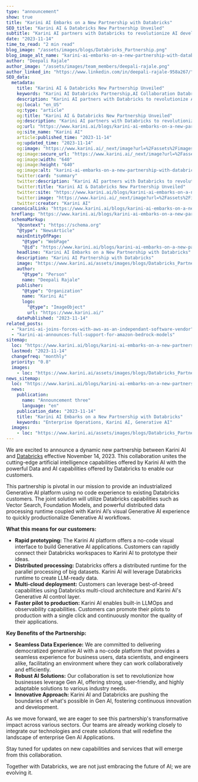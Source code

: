 ```yaml
---
type: "announcement"
show: true
title: "Karini AI Embarks on a New Partnership with Databricks"
SEO_title: "Karini AI & Databricks New Partnership Unveiled"
subtitle: "Karini AI partners with Databricks to revolutionize AI development. Discover how this collaboration paves the way for advanced AI solutions and innovation."
date: "2023-11-14"
time_to_read: "2 min read"
blog_image: "/assets/images/blogs/Databricks_Partnership.png"
blog_image_alt_name: "karini-ai-embarks-on-a-new-partnership-with-databricks"
author: "Deepali Rajale"
author_image: "/assets/images/team_members/deepali-rajale.png"
author_linked_in: "https://www.linkedin.com/in/deepali-rajale-958a267/"
SEO_data:
  metadata:
    title: "Karini AI & Databricks New Partnership Unveiled"
    keywords: "Karini AI Databricks Partnership,AI Collaboration Databricks,Karini AI Announcement,Databricks AI Integration,AI Platform Enhancement"
    description: "Karini AI partners with Databricks to revolutionize AI development. Discover how this collaboration paves the way for advanced AI solutions and innovation."
    og:local: "en_US"
    og:type: "article"
    og:title: "Karini AI & Databricks New Partnership Unveiled"
    og:description: "Karini AI partners with Databricks to revolutionize AI development. Discover how this collaboration paves the way for advanced AI solutions and innovation."
    og:url: "https://www.karini.ai/blogs/karini-ai-embarks-on-a-new-partnership-with-databricks"
    og:site_name: "Karini AI"
    article:published_time: "2023-11-14"
    og:updated_time: "2023-11-14"
    og:image: "https://www.karini.ai/_next/image?url=%2Fassets%2Fimages%2Fblogs%2FDatabricks_Partnership.png&w=640&q=75"
    og:image:secure_url: "https://www.karini.ai/_next/image?url=%2Fassets%2Fimages%2Fblogs%2FDatabricks_Partnership.png&w=640&q=75"
    og:image:width: "640"
    og:image:height: "640"
    og:image:alt: "karini-ai-embarks-on-a-new-partnership-with-databricks"
    twitter:card: "summary"
    twitter:description: "Karini AI partners with Databricks to revolutionize AI development. Discover how this collaboration paves the way for advanced AI solutions and innovation."
    twitter:title: "Karini AI & Databricks New Partnership Unveiled"
    twitter:site: "https://www.karini.ai/blogs/karini-ai-embarks-on-a-new-partnership-with-databricks"
    twitter:image: "https://www.karini.ai/_next/image?url=%2Fassets%2Fimages%2Fblogs%2FDatabricks_Partnership.png&w=640&q=75"
    twitter:creator: "Karini AI"
  canonicalLink: "https://www.karini.ai/blogs/karini-ai-embarks-on-a-new-partnership-with-databricks"
  hreflang: "https://www.karini.ai/blogs/karini-ai-embarks-on-a-new-partnership-with-databricks"
  schemaMarkup:
    "@context": "https://schema.org"
    "@type": "NewsArticle"
    mainEntityOfPage:
      "@type": "WebPage"
      "@id": "https://www.karini.ai/blogs/karini-ai-embarks-on-a-new-partnership-with-databricks"
    headline: "Karini AI Embarks on a New Partnership with Databricks"
    description: "Karini AI Partnership with Databricks"
    image: "https://www.karini.ai/assets/images/blogs/Databricks_Partnership.png"
    author:
      "@type": "Person"
      name: "Deepali Rajale"
    publisher:
      "@type": "Organization"
      name: "Karini Ai"
      logo:
        "@type": "ImageObject"
        url: "https://www.karini.ai/"
    datePublished: "2023-11-14"
related_posts:
  - "karini-ai-joins-forces-with-aws-as-an-independant-software-vendor"
  - "karini-ai-announces-full-support-for-amazon-bedrock-models"
sitemap:
  loc: "https://www.karini.ai/blogs/karini-ai-embarks-on-a-new-partnership-with-databricks"
  lastmod: "2023-11-14"
  changefreq: "monthly"
  priority: "0.8"
  images:
    - loc: "https://www.karini.ai/assets/images/blogs/Databricks_Partnership.png"
news_sitemap:
  loc: "https://www.karini.ai/blogs/karini-ai-embarks-on-a-new-partnership-with-databricks"
  news:
    publication:
      name: "Announcement three"
      language: "en"
    publication_date: "2023-11-14"
    title: "Karini AI Embarks on a New Partnership with Databricks"
    keywords: "Enterprise Operations, Karini AI, Generative AI"
  images:
    - loc: "https://www.karini.ai/assets/images/blogs/Databricks_Partnership.png"
---
```


We are excited to announce a dynamic new partnership between Karini AI and [Databricks](https://www.databricks.com/) effective November 14, 2023. This collaboration unites the cutting-edge artificial intelligence capabilities offered by Karini AI with the powerful Data and AI capabilities offered by Databricks to enable our customers.

This partnership is pivotal in our mission to provide an industrialized Generative AI platform using no code experience to existing Databricks customers. The joint solution will utilize Databricks capabilities such as Vector Search, Foundation Models, and powerful distributed data processing runtime coupled with Karini AI’s visual Generative AI experience to quickly productionalize Generative AI workflows.

**What this means for our customers:**

- **Rapid prototyping:** The Karini AI platform offers a no-code visual interface to build Generative AI applications. Customers can rapidly connect their Databricks workspaces to Karini AI to prototype their ideas.
- **Distributed processing:** Databricks offers a distributed runtime for the parallel processing of big datasets. Karini AI will leverage Databricks runtime to create LLM-ready data.
- **Multi-cloud deployment:** Customers can leverage best-of-breed capabilities using Databricks multi-cloud architecture and Karini AI's Generative AI control layer.
- **Faster pilot to production:** Karini AI enables built-in LLMOps and observability capabilities. Customers can promote their pilots to production with a single click and continuously monitor the quality of their applications.

**Key Benefits of the Partnership:**

- **Seamless Data Experience:** We are committed to delivering democratized generative AI with a no-code platform that provides a seamless experience for business users, data scientists, and engineers alike, facilitating an environment where they can work collaboratively and efficiently.
- **Robust AI Solutions:** Our collaboration is set to revolutionize how businesses leverage Gen AI, offering strong, user-friendly, and highly adaptable solutions to various industry needs.
- **Innovative Approach:** Karini AI and Databricks are pushing the boundaries of what's possible in Gen AI, fostering continuous innovation and development.

As we move forward, we are eager to see this partnership's transformative impact across various sectors. Our teams are already working closely to integrate our technologies and create solutions that will redefine the landscape of enterprise Gen AI Applications.

Stay tuned for updates on new capabilities and services that will emerge from this collaboration.

Together with Databricks, we are not just embracing the future of AI; we are evolving it.
